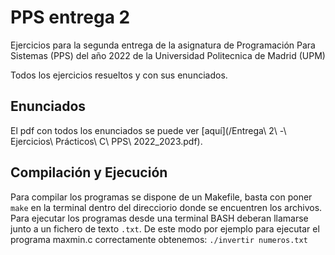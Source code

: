 # PPS entrega 2
Ejercicios para la segunda entrega de la asignatura de Programación Para Sistemas (PPS) del año 2022 de la Universidad Politecnica de Madrid (UPM)

Todos los ejercicios resueltos y con sus enunciados.

## Enunciados
El pdf con todos los enunciados se puede ver [aquí](/Entrega\ 2\ -\ Ejercicios\ Prácticos\ C\ PPS\ 2022_2023.pdf).

## Compilación y Ejecución
Para compilar los programas se dispone de un Makefile, basta con poner `make` en la terminal dentro del direcciorio donde se encuentren los archivos.
Para ejecutar los programas desde una terminal BASH deberan llamarse junto a un fichero de texto `.txt`. De este modo por ejemplo para ejecutar el programa maxmin.c correctamente obtenemos: `./invertir numeros.txt`
